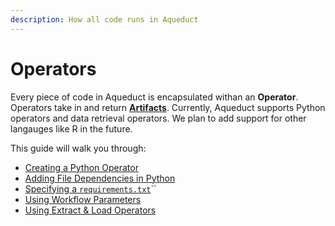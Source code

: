 ```yaml
---
description: How all code runs in Aqueduct
---
```


# Operators

Every piece of code in Aqueduct is encapsulated withan an **Operator**. Operators take in and return [**Artifacts**](artifacts.md). Currently, Aqueduct supports Python operators and data retrieval operators. We plan to add support for other langauges like R in the future.&#x20;

This guide will walk you through:

* [Creating a Python Operator](operators/creating-a-python-operator.md)
* [Adding File Dependencies in Python](operators/file-dependencies-in-python.md)
* [Specifying a `requirements.txt`](operators/specifying-a-requirements.txt.md)``
* [Using Workflow Parameters](operators/using-workflow-parameters.md)
* [Using Extract & Load Operators](operators/using-extract-and-load-operators.md)
